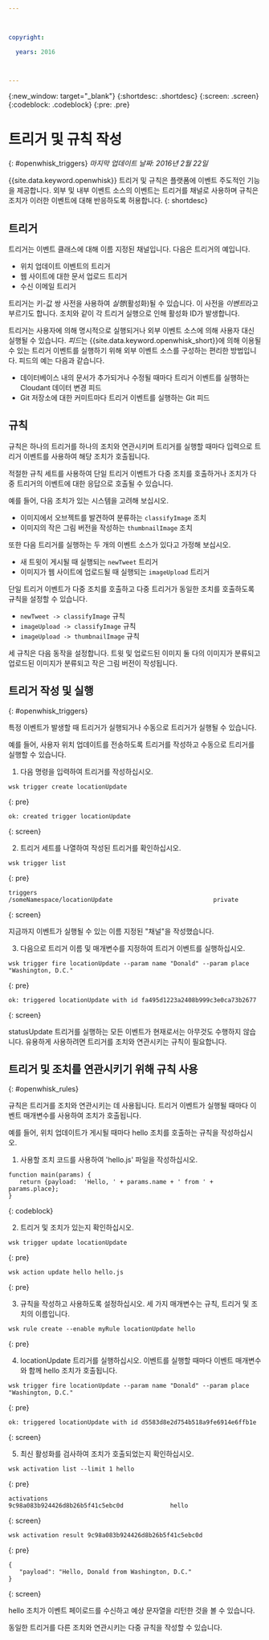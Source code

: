 ```yaml
---

 

copyright:

  years: 2016

 

---
```


{:new_window: target="_blank"}
{:shortdesc: .shortdesc}
{:screen: .screen}
{:codeblock: .codeblock}
{:pre: .pre}

# 트리거 및 규칙 작성
{: #openwhisk_triggers}
*마지막 업데이트 날짜: 2016년 2월 22일*

{{site.data.keyword.openwhisk}} 트리거 및 규칙은 플랫폼에 이벤트 주도적인 기능을 제공합니다. 외부 및 내부 이벤트 소스의 이벤트는 트리거를 채널로 사용하며 규칙은 조치가 이러한 이벤트에 대해 반응하도록 허용합니다.
{: shortdesc}

## 트리거

트리거는 이벤트 클래스에 대해 이름 지정된 채널입니다. 다음은 트리거의 예입니다.
- 위치 업데이트 이벤트의 트리거
- 웹 사이트에 대한 문서 업로드 트리거
- 수신 이메일 트리거

트리거는 키-값 쌍 사전을 사용하여 *실행*(활성화)될 수 있습니다. 이 사전을 *이벤트*라고 부르기도 합니다. 조치와 같이 각 트리거 실행으로 인해 활성화 ID가 발생합니다.

트리거는 사용자에 의해 명시적으로 실행되거나 외부 이벤트 소스에 의해 사용자 대신 실행될 수 있습니다.
*피드*는 {{site.data.keyword.openwhisk_short}}에 의해
이용될 수 있는 트리거 이벤트를 실행하기 위해 외부 이벤트 소스를 구성하는 편리한 방법입니다. 피드의
예는 다음과 같습니다.
- 데이터베이스 내의 문서가 추가되거나 수정될 때마다 트리거 이벤트를 실행하는 Cloudant 데이터 변경 피드
- Git 저장소에 대한 커미트마다 트리거 이벤트를 실행하는 Git 피드

## 규칙

규칙은 하나의 트리거를 하나의 조치와 연관시키며 트리거를 실행할 때마다 입력으로 트리거 이벤트를 사용하여 해당 조치가 호출됩니다.

적절한 규칙 세트를 사용하여 단일 트리거 이벤트가
다중 조치를 호출하거나 조치가 다중 트리거의 이벤트에 대한 응답으로 호출될 수 있습니다.

예를 들어, 다음 조치가 있는 시스템을 고려해 보십시오.
- 이미지에서 오브젝트를 발견하여 분류하는 `classifyImage` 조치
- 이미지의 작은 그림 버전을 작성하는 `thumbnailImage` 조치

또한 다음 트리거를 실행하는 두 개의 이벤트 소스가 있다고 가정해 보십시오. 
- 새 트윗이 게시될 때 실행되는 `newTweet` 트리거
- 이미지가 웹 사이트에 업로드될 때 실행되는 `imageUpload` 트리거

단일 트리거 이벤트가 다중 조치를 호출하고 다중 트리거가 동일한 조치를 호출하도록 규칙을 설정할 수 있습니다.
- `newTweet -> classifyImage` 규칙
- `imageUpload -> classifyImage` 규칙
- `imageUpload -> thumbnailImage` 규칙

세 규칙은 다음 동작을 설정합니다. 트윗 및 업로드된 이미지 둘 다의 이미지가 분류되고 업로드된 이미지가 분류되고 작은 그림 버전이 작성됩니다. 

## 트리거 작성 및 실행
{: #openwhisk_triggers}

특정 이벤트가 발생할 때 트리거가 실행되거나 수동으로 트리거가 실행될 수 있습니다.

예를 들어, 사용자 위치 업데이트를 전송하도록 트리거를 작성하고 수동으로 트리거를 실행할 수 있습니다.

1. 다음 명령을 입력하여 트리거를 작성하십시오.
 
  ```
  wsk trigger create locationUpdate
  ```
  {: pre}
 
  ```
  ok: created trigger locationUpdate
  ```
  {: screen}

2. 트리거 세트를 나열하여 작성된 트리거를 확인하십시오.

  ```
  wsk trigger list
  ```
  {: pre}
 
  ```
  triggers
  /someNamespace/locationUpdate                            private
  ```
  {: screen}

  지금까지 이벤트가 실행될 수 있는 이름 지정된 "채널"을 작성했습니다.

3. 다음으로 트리거 이름 및 매개변수를 지정하여 트리거 이벤트를 실행하십시오.

  ```
  wsk trigger fire locationUpdate --param name "Donald" --param place "Washington, D.C."
  ```
  {: pre}

  ```
  ok: triggered locationUpdate with id fa495d1223a2408b999c3e0ca73b2677
  ```
  {: screen}

   statusUpdate 트리거를 실행하는 모든 이벤트가 현재로서는 아무것도 수행하지 않습니다. 유용하게 사용하려면 트리거를 조치와 연관시키는 규칙이 필요합니다.


## 트리거 및 조치를 연관시키기 위해 규칙 사용
{: #openwhisk_rules}

규칙은 트리거를 조치와 연관시키는 데 사용됩니다. 트리거 이벤트가 실행될 때마다 이벤트 매개변수를 사용하여 조치가 호출됩니다.

예를 들어, 위치 업데이트가 게시될 때마다 hello 조치를 호출하는 규칙을 작성하십시오. 

1. 사용할 조치 코드를 사용하여 'hello.js' 파일을 작성하십시오.
  ```
  function main(params) {
     return {payload:  'Hello, ' + params.name + ' from ' + params.place};
  }
  ```
  {: codeblock}

2. 트리거 및 조치가 있는지 확인하십시오.
  ```
  wsk trigger update locationUpdate
  ```
  {: pre}
  
  ```
  wsk action update hello hello.js
  ```
  {: pre}

3. 규칙을 작성하고 사용하도록 설정하십시오. 세 가지 매개변수는 규칙, 트리거 및 조치의 이름입니다.
  ```
  wsk rule create --enable myRule locationUpdate hello
  ```
  {: pre}

4. locationUpdate 트리거를 실행하십시오. 이벤트를 실행할 때마다 이벤트 매개변수와 함께 hello 조치가 호출됩니다.
  ```
  wsk trigger fire locationUpdate --param name "Donald" --param place "Washington, D.C."
  ```
  {: pre}
  
  ```
  ok: triggered locationUpdate with id d5583d8e2d754b518a9fe6914e6ffb1e
  ```
  {: screen}

5. 최신 활성화를 검사하여 조치가 호출되었는지 확인하십시오.
  ```
  wsk activation list --limit 1 hello
  ```
  {: pre}
  
  ```
  activations
  9c98a083b924426d8b26b5f41c5ebc0d             hello
  ```
  {: screen}
  
  ```
  wsk activation result 9c98a083b924426d8b26b5f41c5ebc0d
  ```
  {: pre}
  ```
  {
     "payload": "Hello, Donald from Washington, D.C."
  }
  ```
  {: screen}

  hello 조치가 이벤트 페이로드를 수신하고 예상 문자열을 리턴한 것을 볼 수 있습니다.

  동일한 트리거를 다른 조치와 연관시키는 다중 규칙을 작성할 수 있습니다.
